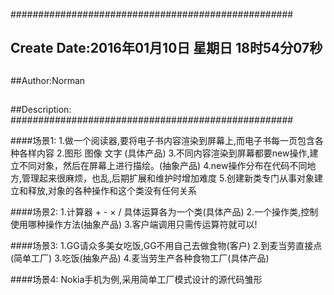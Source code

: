 ###################################################
## Create Date:2016年01月10日 星期日 18时54分07秒
##
##Author:Norman
##
##Description: 
###################################################

####场景1:
    1.做一个阅读器,要将电子书内容渲染到屏幕上,而电子书每一页包含各种各样内容
    2.图形  图像    文字  (具体产品)
    3.不同内容渲染到屏幕都要new操作,建立不同对象，然后在屏幕上进行描绘。(抽象产品)
    4.new操作分布在代码不同地方,管理起来很麻烦，也乱,后期扩展和维护时增加难度
    5.创建新类专门从事对象建立和释放,对象的各种操作和这个类没有任何关系

####场景2:
    1.计算器 + - × / 具体运算各为一个类(具体产品)
    2.一个操作类,控制使用哪种操作方法(抽象产品)
    3.客户端调用只需传运算符就可以!

####场景3:
    1.GG请众多美女吃饭,GG不用自己去做食物(客户)
    2.到麦当劳直接点(简单工厂)
    3.吃饭(抽象产品)
    4.麦当劳生产各种食物工厂(具体产品)

####场景4:
    Nokia手机为例,采用简单工厂模式设计的源代码雏形
